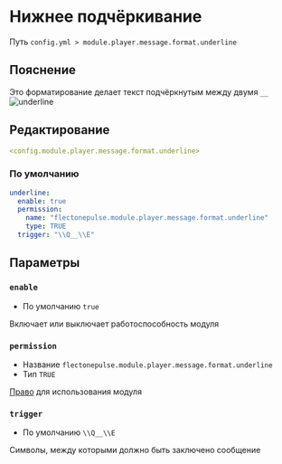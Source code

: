 # Нижнее подчёркивание
Путь `config.yml > module.player.message.format.underline`

## Пояснение
Это форматирование делает текст подчёркнутым между двумя `__`
![underline](/underline.png)

## Редактирование
```yaml
<config.module.player.message.format.underline>
```

### По умолчанию
```yaml
underline:
  enable: true
  permission:
    name: "flectonepulse.module.player.message.format.underline"
    type: TRUE
  trigger: "\\Q__\\E"
```

## Параметры

### `enable`
- По умолчанию `true`

Включает или выключает работоспособность модуля

### `permission`
- Название `flectonepulse.module.player.message.format.underline`
- Тип `TRUE`

[Право](/ru/config/module/#пояснение) для использования модуля

### `trigger`
- По умолчанию `\\Q__\\E`

Символы, между которыми должно быть заключено сообщение